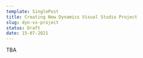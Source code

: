 ```yaml
---
template: SinglePost
title: Creating New Dynamics Visual Studio Project
slug: dyn-vs-project
status: Draft
date: 15-07-2021
---
```

TBA